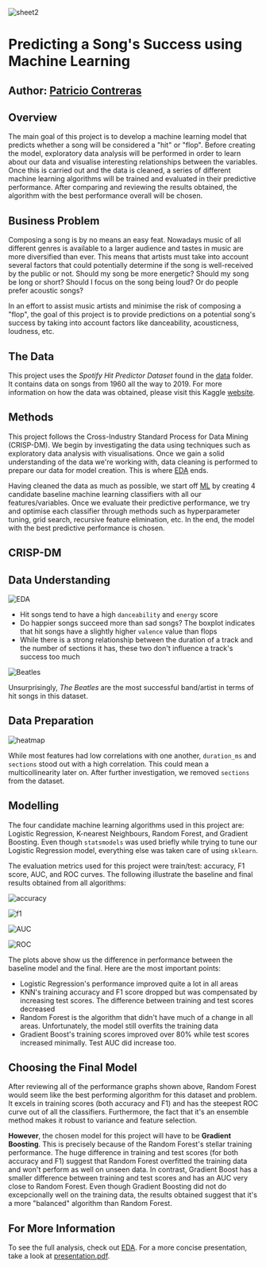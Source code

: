 ![sheet2](images/sheet2.jpg)

# Predicting a Song's Success using Machine Learning

## Author: [Patricio Contreras](https://www.linkedin.com/in/pcontreras97/)

## Overview

The main goal of this project is to develop a machine learning model that predicts whether a song will be considered a "hit" or "flop".  Before creating the model, exploratory data analysis will be performed in order to learn about our data and visualise interesting relationships between the variables.  Once this is carried out and the data is cleaned, a series of different machine learning algorithms will be trained and evaluated in their predictive performance.  After comparing and reviewing the results obtained, the algorithm with the best performance overall will be chosen.

## Business Problem

Composing a song is by no means an easy feat.  Nowadays music of all different genres is available to a larger audience and tastes in music are more diversified than ever.  This means that artists must take into account several factors that could potentially determine if the song is well-received by the public or not.  Should my song be more energetic?  Should my song be long or short?  Should I focus on the song being loud?  Or do people prefer acoustic songs?

In an effort to assist music artists and minimise the risk of composing a "flop", the goal of this project is to provide predictions on a potential song's success by taking into account factors like danceability, acousticness, loudness, etc.

## The Data

This project uses the *Spotify Hit Predictor Dataset* found in the [data](data) folder.  It contains data on songs from 1960 all the way to 2019.  For more information on how the data was obtained, please visit this Kaggle [website](https://www.kaggle.com/theoverman/the-spotify-hit-predictor-dataset?select=LICENSE).

## Methods

This project follows the Cross-Industry Standard Process for Data Mining (CRISP-DM).  We begin by investigating the data using techniques such as exploratory data analysis with visualisations.  Once we gain a solid understanding of the data we're working with, data cleaning is performed to prepare our data for model creation.  This is where [EDA](EDA.ipynb) ends.

Having cleaned the data as much as possible, we start off [ML](ML.ipynb) by creating 4 candidate baseline machine learning classifiers with all our features/variables.  Once we evaluate their predictive performance, we try and optimise each classifier through methods such as hyperparameter tuning, grid search, recursive feature elimination, etc.  In the end, the model with the best predictive performance is chosen.

## CRISP-DM

## Data Understanding

![EDA](images/EDA.png)

* Hit songs tend to have a high `danceability` and `energy` score
* Do happier songs succeed more than sad songs?  The boxplot indicates that hit songs have a slightly higher `valence` value than flops
* While there is a strong relationship between the duration of a track and the number of sections it has, these two don't influence a track's success too much

![Beatles](images/top_artists.png)

Unsurprisingly, *The Beatles* are the most successful band/artist in terms of hit songs in this dataset.

## Data Preparation

![heatmap](images/heatmap.png)

While most features had low correlations with one another, `duration_ms` and `sections` stood out with a high correlation.  This could mean a multicollinearity later on.  After further investigation, we removed `sections` from the dataset.

## Modelling 

The four candidate machine learning algorithms used in this project are: Logistic Regression, K-nearest Neighbours, Random Forest, and Gradient Boosting.  Even though `statsmodels` was used briefly while trying to tune our Logistic Regression model, everything else was taken care of using `sklearn`.

The evaluation metrics used for this project were train/test: accuracy, F1 score, AUC, and ROC curves.  The following illustrate the baseline and final results obtained from all algorithms:

![accuracy](images/accuracy.png)

![f1](images/f1.png)

![AUC](images/AUC.png)

![ROC](images/ROC.png)

The plots above show us the difference in performance between the baseline model and the final.  Here are the most important points:

* Logistic Regression's performance improved quite a lot in all areas
* KNN's training accuracy and F1 score dropped but was compensated by increasing test scores.  The difference between training and test scores decreased
* Random Forest is the algorithm that didn't have much of a change in all areas.  Unfortunately, the model still overfits the training data
* Gradient Boost's training scores improved over 80% while test scores increased minimally.  Test AUC did increase too.

## Choosing the Final Model

After reviewing all of the performance graphs shown above, Random Forest would seem like the best performing algorithm for this dataset and problem.  It excels in training scores (both accuracy and F1) and has the steepest ROC curve out of all the classifiers.  Furthermore, the fact that it's an ensemble method makes it robust to variance and feature selection.

**However**, the chosen model for this project will have to be **Gradient Boosting**.  This is precisely because of the Random Forest's stellar training performance.  The huge difference in training and test scores (for both accuracy and F1) suggest that Random Forest overfitted the training data and won't perform as well on unseen data.  In contrast, Gradient Boost has a smaller difference between training and test scores and has an AUC very close to Random Forest.  Even though Gradient Boosting did not do excepcionally well on the training data, the results obtained suggest that it's a more "balanced" algorithm than Random Forest.

## For More Information

To see the full analysis, check out [EDA](EDA.ipynb).  For a more concise presentation, take a look at [presentation.pdf](presentation.pdf).